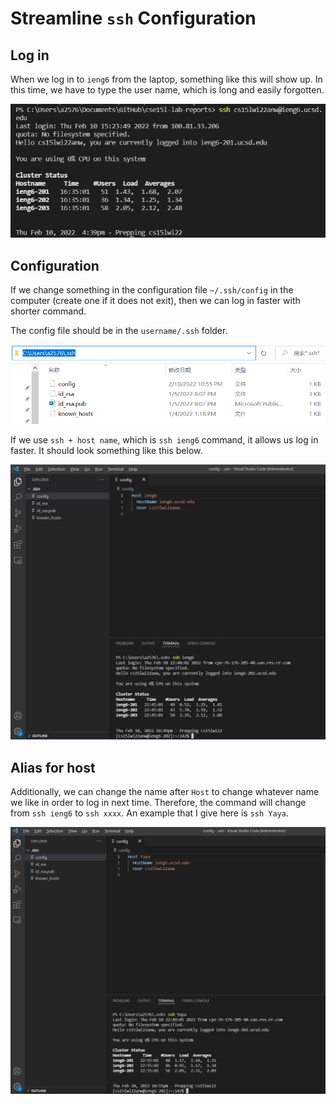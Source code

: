 # Streamline `ssh` Configuration

## Log in
When we log in to `ieng6` from the laptop, something like this will show up. In this time, we have to type the user name, which is long and easily forgotten.

![log in to `ssh` server](ssh_login.png)

## Configuration
If we change something in the configuration file `~/.ssh/config` in the computer (create one if it does not exit), then we can log in faster with shorter command.

The config file should be in the `username/.ssh` folder.

![file path](sshLocation.png)


If we use `ssh + host name`, which is `ssh ieng6` command, it allows us log in faster. It should look something like this below.

![fast log in](fastlogin.png)

## Alias for host
Additionally, we can change the name after `Host` to change whatever name we like in order to log in next time. Therefore, the command will change from `ssh ieng6` to `ssh xxxx`. An example that I give here is `ssh Yaya`.

![Change host name](hostnameChange.png)